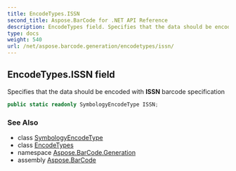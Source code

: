 ```yaml
---
title: EncodeTypes.ISSN
second_title: Aspose.BarCode for .NET API Reference
description: EncodeTypes field. Specifies that the data should be encoded with ISSN barcode specification
type: docs
weight: 540
url: /net/aspose.barcode.generation/encodetypes/issn/
---
```

## EncodeTypes.ISSN field

Specifies that the data should be encoded with **ISSN** barcode specification

```csharp
public static readonly SymbologyEncodeType ISSN;
```

### See Also

* class [SymbologyEncodeType](../../symbologyencodetype/)
* class [EncodeTypes](../)
* namespace [Aspose.BarCode.Generation](../../../aspose.barcode.generation/)
* assembly [Aspose.BarCode](../../../)


